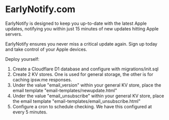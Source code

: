 # EarlyNotify.com

EarlyNotify is designed to keep you up-to-date with the latest Apple updates, notifying you within just 15 minutes of new updates hitting Apple servers.

EarlyNotify ensures you never miss a critical update again. Sign up today and take control of your Apple devices. 

Deploy yourself:
1. Create a Cloudflare D1 database and configure with migrations/init.sql
2. Create 2 KV stores. One is used for general storage, the other is for caching ipsw.me responses.
3. Under the value "email_version" within your general KV store, place the email template "email-templates/newupdate.html"
4. Under the value "email_unsubscribe" within your general KV store, place the email template "email-templates/email_unsubscribe.html"
5. Configure a cron to schedule checking. We have this configured at every 5 minutes.
